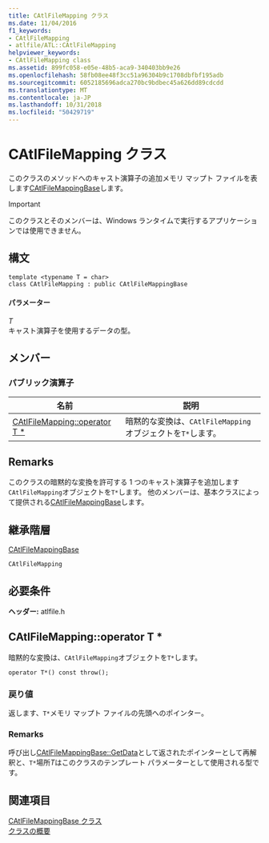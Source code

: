 ```yaml
---
title: CAtlFileMapping クラス
ms.date: 11/04/2016
f1_keywords:
- CAtlFileMapping
- atlfile/ATL::CAtlFileMapping
helpviewer_keywords:
- CAtlFileMapping class
ms.assetid: 899fc058-e05e-48b5-aca9-340403bb9e26
ms.openlocfilehash: 58fb08ee48f3cc51a96304b9c1708dbfbf195adb
ms.sourcegitcommit: 6052185696adca270bc9bdbec45a626dd89cdcdd
ms.translationtype: MT
ms.contentlocale: ja-JP
ms.lasthandoff: 10/31/2018
ms.locfileid: "50429719"
---
```

# <a name="catlfilemapping-class"></a>CAtlFileMapping クラス

このクラスのメソッドへのキャスト演算子の追加メモリ マップト ファイルを表します[CAtlFileMappingBase](../../atl/reference/catlfilemappingbase-class.md)します。

> [!IMPORTANT]
>  このクラスとそのメンバーは、Windows ランタイムで実行するアプリケーションでは使用できません。

## <a name="syntax"></a>構文

```
template <typename T = char>
class CAtlFileMapping : public CAtlFileMappingBase
```

#### <a name="parameters"></a>パラメーター

*T*<br/>
キャスト演算子を使用するデータの型。

## <a name="members"></a>メンバー

### <a name="public-operators"></a>パブリック演算子

|名前|説明|
|----------|-----------------|
|[CAtlFileMapping::operator T *](#operator_t_star)|暗黙的な変換は、`CAtlFileMapping`オブジェクトを`T*`します。|

## <a name="remarks"></a>Remarks

このクラスの暗黙的な変換を許可する 1 つのキャスト演算子を追加します`CAtlFileMapping`オブジェクトを`T*`します。 他のメンバーは、基本クラスによって提供される[CAtlFileMappingBase](../../atl/reference/catlfilemappingbase-class.md)します。

## <a name="inheritance-hierarchy"></a>継承階層

[CAtlFileMappingBase](../../atl/reference/catlfilemappingbase-class.md)

`CAtlFileMapping`

## <a name="requirements"></a>必要条件

**ヘッダー:** atlfile.h

##  <a name="operator_t_star"></a>  CAtlFileMapping::operator T *

暗黙的な変換は、`CAtlFileMapping`オブジェクトを`T*`します。

```
operator T*() const throw();
```

### <a name="return-value"></a>戻り値

返します、`T*`メモリ マップト ファイルの先頭へのポインター。

### <a name="remarks"></a>Remarks

呼び出し[CAtlFileMappingBase::GetData](../../atl/reference/catlfilemappingbase-class.md#getdata)として返されたポインターとして再解釈と、`T*`場所*T*はこのクラスのテンプレート パラメーターとして使用される型です。

## <a name="see-also"></a>関連項目

[CAtlFileMappingBase クラス](../../atl/reference/catlfilemappingbase-class.md)<br/>
[クラスの概要](../../atl/atl-class-overview.md)
